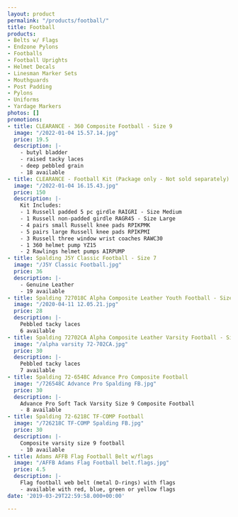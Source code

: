 ```yaml
---
layout: product
permalink: "/products/football/"
title: Football
products:
- Belts w/ Flags
- Endzone Pylons
- Footballs
- Football Uprights
- Helmet Decals
- Linesman Marker Sets
- Mouthguards
- Post Padding
- Pylons
- Uniforms
- Yardage Markers
photos: []
promotions:
- title: CLEARANCE - 360 Composite Football - Size 9
  image: "/2022-01-04 15.57.14.jpg"
  price: 19.5
  description: |-
    - butyl bladder
    - raised tacky laces
    - deep pebbled grain
    - 18 available
- title: CLEARANCE - Football Kit (Package only - Not sold separately)
  image: "/2022-01-04 16.15.43.jpg"
  price: 150
  description: |-
    Kit Includes:
    - 1 Russell padded 5 pc girdle RAIGRI - Size Medium
    - 1 Russell non-padded girdle RAGR45 - Size Large
    - 4 pairs small Russell knee pads RPIKPMK
    - 5 pairs large Russell knee pads RPIKPMI
    - 3 Russell three window wrist coaches RAWC30
    - 1 360 helmet pump YZ15
    - 2 Rawlings helmet pumps AIRPUMP
- title: Spalding J5Y Classic Football - Size 7
  image: "/J5Y Classic Football.jpg"
  price: 36
  description: |-
    - Genuine Leather
    - 19 available
- title: Spalding 727018C Alpha Composite Leather Youth Football - Size 7
  image: "/2020-04-11 12.05.21.jpg"
  price: 28
  description: |-
    Pebbled tacky laces
    6 available
- title: Spalding 72702CA Alpha Composite Leather Varsity Football - Size 9
  image: "/alpha varsity 72-702CA.jpg"
  price: 30
  description: |-
    Pebbled tacky laces
    7 available
- title: Spalding 72-6548C Advance Pro Composite Football
  image: "/726548C Advance Pro Spalding FB.jpg"
  price: 30
  description: |-
    Advance Pro Soft Tack Varsity Size 9 Composite Football
    - 8 available
- title: Spalding 72-6218C TF-COMP Football
  image: "/726218C TF-COMP Spalding FB.jpg"
  price: 30
  description: |-
    Composite varsity size 9 football
    - 10 available
- title: Adams AFFB Flag Football Belt w/flags
  image: "/AFFB Adams Flag Football belt.flags.jpg"
  price: 4.5
  description: |-
    Flag football web belt (metal D-rings) with flags
    - available with red, blue, green or yellow flags
date: '2019-03-29T22:59:58.000+00:00'

---
```

